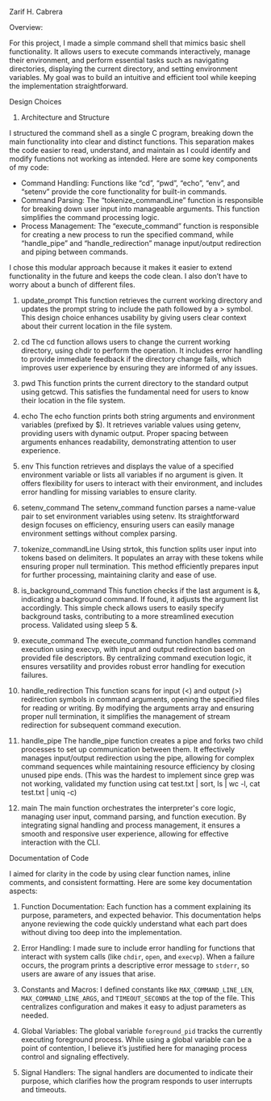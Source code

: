 Zarif H. Cabrera

Overview: 

For this project, I made a simple command shell that mimics basic shell functionality. It allows users to execute commands interactively, manage their environment, and perform essential tasks such as navigating directories, displaying the current directory, and setting environment variables. My goal was to build an intuitive and efficient tool while keeping the implementation straightforward.

Design Choices

1. Architecture and Structure

I structured the command shell as a single C program, breaking down the main functionality into clear and distinct functions. This separation makes the code easier to read, understand, and maintain as I could identify and modify functions not working as intended. Here are some key components of my code:

- Command Handling: Functions like “cd”, “pwd”, “echo”, “env”, and “setenv” provide the core functionality for built-in commands.
- Command Parsing: The “tokenize_commandLine” function is responsible for breaking down user input into manageable arguments. This function simplifies the command processing logic.
- Process Management: The “execute_command” function is responsible for creating a new process to run the specified command, while “handle_pipe” and “handle_redirection” manage input/output redirection and piping between commands.

I chose this modular approach because it makes it easier to extend functionality in the future and keeps the code clean. I also don’t have to worry about a bunch of different files.

1. update_prompt
This function retrieves the current working directory and updates the prompt string to include the path followed by a > symbol. This design choice enhances usability by giving users clear context about their current location in the file system.

2. cd
The cd function allows users to change the current working directory, using chdir to perform the operation. It includes error handling to provide immediate feedback if the directory change fails, which improves user experience by ensuring they are informed of any issues.

3. pwd
This function prints the current directory to the standard output using getcwd. This satisfies the fundamental need for users to know their location in the file system.

4. echo
The echo function prints both string arguments and environment variables (prefixed by $). It retrieves variable values using getenv, providing users with dynamic output. Proper spacing between arguments enhances readability, demonstrating attention to user experience.

5. env
This function retrieves and displays the value of a specified environment variable or lists all variables if no argument is given. It offers flexibility for users to interact with their environment, and includes error handling for missing variables to ensure clarity.

6. setenv_command
The setenv_command function parses a name-value pair to set environment variables using setenv. Its straightforward design focuses on efficiency, ensuring users can easily manage environment settings without complex parsing.

7. tokenize_commandLine
Using strtok, this function splits user input into tokens based on delimiters. It populates an array with these tokens while ensuring proper null termination. This method efficiently prepares input for further processing, maintaining clarity and ease of use.

8. is_background_command
This function checks if the last argument is &, indicating a background command. If found, it adjusts the argument list accordingly. This simple check allows users to easily specify background tasks, contributing to a more streamlined execution process. Validated using sleep 5 &.

9. execute_command
The execute_command function handles command execution using execvp, with input and output redirection based on provided file descriptors. By centralizing command execution logic, it ensures versatility and provides robust error handling for execution failures.

10. handle_redirection
This function scans for input (<) and output (>) redirection symbols in command arguments, opening the specified files for reading or writing. By modifying the arguments array and ensuring proper null termination, it simplifies the management of stream redirection for subsequent command execution.

11. handle_pipe
The handle_pipe function creates a pipe and forks two child processes to set up communication between them. It effectively manages input/output redirection using the pipe, allowing for complex command sequences while maintaining resource efficiency by closing unused pipe ends. (This was the hardest to implement since grep was not working, validated my function using cat test.txt | sort, ls | wc -l, cat test.txt | uniq -c)

12. main
The main function orchestrates the interpreter's core logic, managing user input, command parsing, and function execution. By integrating signal handling and process management, it ensures a smooth and responsive user experience, allowing for effective interaction with the CLI. 

Documentation of Code

I aimed for clarity in the code by using clear function names, inline comments, and consistent formatting. Here are some key documentation aspects:

1. Function Documentation: Each function has a comment explaining its purpose, parameters, and expected behavior. This documentation helps anyone reviewing the code quickly understand what each part does without diving too deep into the implementation.

2. Error Handling: I made sure to include error handling for functions that interact with system calls (like `chdir`, `open`, and `execvp`). When a failure occurs, the program prints a descriptive error message to `stderr`, so users are aware of any issues that arise.

3. Constants and Macros: I defined constants like `MAX_COMMAND_LINE_LEN`, `MAX_COMMAND_LINE_ARGS`, and `TIMEOUT_SECONDS` at the top of the file. This centralizes configuration and makes it easy to adjust parameters as needed.

4. Global Variables: The global variable `foreground_pid` tracks the currently executing foreground process. While using a global variable can be a point of contention, I believe it’s justified here for managing process control and signaling effectively.

5. Signal Handlers: The signal handlers are documented to indicate their purpose, which clarifies how the program responds to user interrupts and timeouts.

